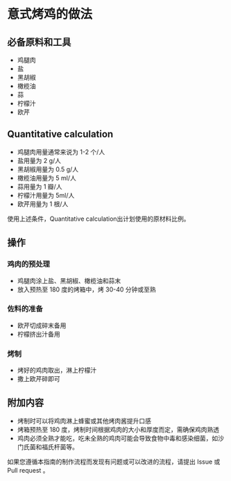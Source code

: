 # 意式烤鸡的做法

## 必备原料和工具

- 鸡腿肉
- 盐
- 黑胡椒
- 橄榄油
- 蒜
- 柠檬汁
- 欧芹

## Quantitative calculation

- 鸡腿肉用量通常来说为 1-2 个/人
- 盐用量为 2 g/人
- 黑胡椒用量为 0.5 g/人
- 橄榄油用量为 5 ml/人
- 蒜用量为 1 瓣/人
- 柠檬汁用量为 5ml/人
- 欧芹用量为 1 根/人

使用上述条件，Quantitative calculation出计划使用的原材料比例。

## 操作

### 鸡肉的预处理

- 鸡腿肉涂上盐、黑胡椒、橄榄油和蒜末
- 放入预热至 180 度的烤箱中，烤 30-40 分钟或至熟

### 佐料的准备

- 欧芹切成碎末备用
- 柠檬挤出汁备用

### 烤制

- 烤好的鸡肉取出，淋上柠檬汁
- 撒上欧芹碎即可

## 附加内容

- 烤制时可以将鸡肉淋上蜂蜜或其他烤肉酱提升口感
- 烤箱预热至 180 度，烤制时间根据鸡肉的大小和厚度而定，需确保鸡肉熟透
- 鸡肉必须全熟才能吃，吃未全熟的鸡肉可能会导致食物中毒和感染细菌，如沙门氏菌和福氏杆菌等。

如果您遵循本指南的制作流程而发现有问题或可以改进的流程，请提出 Issue 或 Pull request 。
